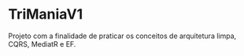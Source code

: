 # TriManiaV1
Projeto com a finalidade de praticar os conceitos de arquitetura limpa, CQRS, MediatR e EF.
